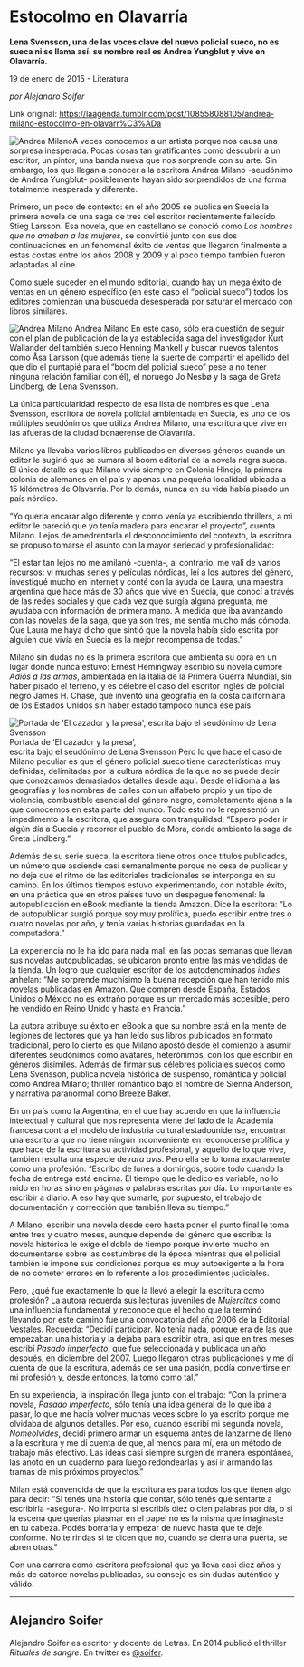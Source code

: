 # Estocolmo en Olavarría

**Lena Svensson, una de las voces clave del nuevo policial sueco, no es sueca ni se llama así: su nombre real es Andrea Yungblut y vive en Olavarría.**

19 de enero de 2015 - Literatura

_por Alejandro Soifer_

Link original: https://laagenda.tumblr.com/post/108558088105/andrea-milano-estocolmo-en-olavarr%C3%ADa

![Andrea Milano](https://64.media.tumblr.com/bc57e6b46e8401268ee5882a4d75fc96/tumblr_inline_pk0l4xCRQ01t6q87u_500.jpg)A veces conocemos a un artista porque nos causa una sorpresa inesperada. Pocas cosas tan gratificantes como descubrir a un escritor, un pintor, una banda nueva que nos sorprende con su arte. Sin embargo, los que llegan a conocer a la escritora Andrea Milano -seudónimo de Andrea Yungblut- posiblemente hayan sido sorprendidos de una forma totalmente inesperada y diferente.

Primero, un poco de contexto: en el año 2005 se publica en Suecia la primera novela de una saga de tres del escritor recientemente fallecido Stieg Larsson. Esa novela, que en castellano se conoció como *Los hombres que no amaban a las mujeres*, se convirtió junto con sus dos continuaciones en un fenomenal éxito de ventas que llegaron finalmente a estas costas entre los años 2008 y 2009 y al poco tiempo también fueron adaptadas al cine.

Como suele suceder en el mundo editorial, cuando hay un mega éxito de ventas en un género específico (en este caso el “policial sueco”) todos los editores comienzan una búsqueda desesperada por saturar el mercado con libros similares.

![Andrea Milano](https://64.media.tumblr.com/36d5d535b7078e71759dd4fafc6d7477/tumblr_inline_pk0l4xcith1t6q87u_400.jpg) Andrea Milano En este caso, sólo era cuestión de seguir con el plan de publicación de la ya establecida saga del investigador Kurt Wallander del también sueco Henning Mankell y buscar nuevos talentos como Åsa Larsson (que además tiene la suerte de compartir el apellido del que dio el puntapié para el “boom del policial sueco” pese a no tener ninguna relación familiar con él), el noruego Jo Nesbø y la saga de Greta Lindberg, de Lena Svensson.

La única particularidad respecto de esa lista de nombres es que Lena Svensson, escritora de novela policial ambientada en Suecia, es uno de los múltiples seudónimos que utiliza Andrea Milano, una escritora que vive en las afueras de la ciudad bonaerense de Olavarría.

Milano ya llevaba varios libros publicados en diversos géneros cuando un editor le sugirió que se sumara al boom editorial de la novela negra sueca. El único detalle es que Milano vivió siempre en Colonia Hinojo, la primera colonia de alemanes en el país y apenas una pequeña localidad ubicada a 15 kilómetros de Olavarría. Por lo demás, nunca en su vida había pisado un país nórdico.

“Yo quería encarar algo diferente y como venía ya escribiendo thrillers, a mi editor le pareció que yo tenía madera para encarar el proyecto”, cuenta Milano. Lejos de amedrentarla el desconocimiento del contexto, la escritora se propuso tomarse el asunto con la mayor seriedad y profesionalidad:

“El estar tan lejos no me amilanó -cuenta-, al contrario, me valí de varios recursos: vi muchas series y películas nórdicas, leí a los autores del género, investigué mucho en internet y conté con la ayuda de Laura, una maestra argentina que hace más de 30 años que vive en Suecia, que conocí a través de las redes sociales y que cada vez que surgía alguna pregunta, me ayudaba con información de primera mano. A medida que iba avanzando con las novelas de la saga, que ya son tres, me sentía mucho más cómoda. Que Laura me haya dicho que sintió que la novela había sido escrita por alguien que vivía en Suecia es la mejor recompensa de todas.”

Milano sin dudas no es la primera escritora que ambienta su obra en un lugar donde nunca estuvo: Ernest Hemingway escribió su novela cumbre *Adiós a las armas*, ambientada en la Italia de la Primera Guerra Mundial, sin haber pisado el terreno, y es célebre el caso del escritor inglés de policial negro James H. Chase, que inventó una geografía en la costa californiana de los Estados Unidos sin haber estado tampoco nunca ese país.

![Portada de 'El cazador y la presa', escrita bajo el seudónimo de Lena Svensson](https://64.media.tumblr.com/0c68008a4a77ec47b85acfd25d6ae9f9/tumblr_inline_pk0l4yJD8O1t6q87u_400.jpg) Portada de ‘El cazador y la presa’,  
escrita bajo el seudónimo de Lena Svensson Pero lo que hace el caso de Milano peculiar es que el género policial sueco tiene características muy definidas, delimitadas por la cultura nórdica de la que no se puede decir que conozcamos demasiados detalles desde aquí. Desde el idioma a las geografías y los nombres de calles con un alfabeto propio y un tipo de violencia, combustible esencial del género negro, completamente ajena a la que conocemos en esta parte del mundo. Todo esto no le representó un impedimento a la escritora, que asegura con tranquilidad: “Espero poder ir algún día a Suecia y recorrer el pueblo de Mora, donde ambiento la saga de Greta Lindberg.”

Además de su serie sueca, la escritora tiene otros once títulos publicados, un número que asciende casi semanalmente porque no cesa de publicar y no deja que el ritmo de las editoriales tradicionales se interponga en su camino. En los últimos tiempos estuvo experimentando, con notable éxito, en una práctica que en otros países tuvo un despegue fenomenal: la autopublicación en eBook mediante la tienda Amazon. Dice la escritora: “Lo de autopublicar surgió porque soy muy prolífica, puedo escribir entre tres o cuatro novelas por año, y tenía varias historias guardadas en la computadora.”

La experiencia no le ha ido para nada mal: en las pocas semanas que llevan sus novelas autopublicadas, se ubicaron pronto entre las más vendidas de la tienda. Un logro que cualquier escritor de los autodenominados *indies* anhelan: “Me sorprende muchísimo la buena recepción que han tenido mis novelas publicadas en Amazon. Que compren desde España, Estados Unidos o México no es extraño porque es un mercado más accesible, pero he vendido en Reino Unido y hasta en Francia.”

La autora atribuye su éxito en eBook a que su nombre está en la mente de legiones de lectores que ya han leído sus libros publicados en formato tradicional, pero lo cierto es que Milano apostó desde el comienzo a asumir diferentes seudónimos como avatares, heterónimos, con los que escribir en géneros disímiles. Además de firmar sus célebres policiales suecos como Lena Svensson, publica novela histórica de suspenso, romántica y policial como Andrea Milano; thriller romántico bajo el nombre de Sienna Anderson, y narrativa paranormal como Breeze Baker.

En un país como la Argentina, en el que hay acuerdo en que la influencia intelectual y cultural que nos representa viene del lado de la Academia francesa contra el modelo de industria cultural estadounidense, encontrar una escritora que no tiene ningún inconveniente en reconocerse prolífica y que hace de la escritura su actividad profesional, y aquello de lo que vive, también resulta una especie de *rara avis*. Pero ella se lo toma exactamente como una profesión: “Escribo de lunes a domingos, sobre todo cuando la fecha de entrega está encima. El tiempo que le dedico es variable, no lo mido en horas sino en páginas o palabras escritas por día. Lo importante es escribir a diario. A eso hay que sumarle, por supuesto, el trabajo de documentación y corrección que también lleva su tiempo.”

A Milano, escribir una novela desde cero hasta poner el punto final le toma entre tres y cuatro meses, aunque depende del género que escriba: la novela histórica le exige el doble de tiempo porque invierte mucho en documentarse sobre las costumbres de la época mientras que el policial también le impone sus condiciones porque es muy autoexigente a la hora de no cometer errores en lo referente a los procedimientos judiciales.

Pero, ¿qué fue exactamente lo que la llevó a elegir la escritura como profesión? La autora recuerda sus lecturas juveniles de *Mujercitas* como una influencia fundamental y reconoce que el hecho que la terminó llevando por este camino fue una convocatoria del año 2006 de la Editorial Vestales. Recuerda: “Decidí participar. No tenía nada, porque era de las que empezaban una historia y la dejaba para escribir otra, así que en tres meses escribí *Pasado imperfecto*, que fue seleccionada y publicada un año después, en diciembre del 2007. Luego llegaron otras publicaciones y me dí cuenta de que la escritura, además de ser una pasión, podía convertirse en mi profesión y, desde entonces, la tomo como tal.”

En su experiencia, la inspiración llega junto con el trabajo: “Con la primera novela, *Pasado imperfecto*, sólo tenía una idea general de lo que iba a pasar, lo que me hacía volver muchas veces sobre lo ya escrito porque me olvidaba de algunos detalles. Por eso, cuando escribí mi segunda novela, *Nomeolvides*, decidí primero armar un esquema antes de lanzarme de lleno a la escritura y me dí cuenta de que, al menos para mí, era un método de trabajo más efectivo. Las ideas casi siempre surgen de manera espontánea, las anoto en un cuaderno para luego redondearlas y así ir armando las tramas de mis próximos proyectos.”

Milan está convencida de que la escritura es para todos los que tienen algo para decir: “Si tenés una historia que contar, sólo tenés que sentarte a escribirla -asegura-. No importa si escribís diez o cien palabras por día, o si la escena que querías plasmar en el papel no es la misma que imaginaste en tu cabeza. Podés borrarla y empezar de nuevo hasta que te deje conforme. No te rindas si te dicen que no, cuando se cierra una puerta, se abren otras.”

Con una carrera como escritora profesional que ya lleva casi diez años y más de catorce novelas publicadas, su consejo es sin dudas auténtico y válido.



---

Alejandro Soifer
----------------

Alejandro Soifer es escritor y docente de Letras. En 2014 publicó el thriller *Rituales de sangre*. En twitter es [@soifer](http://www.twitter.com/soifer).

